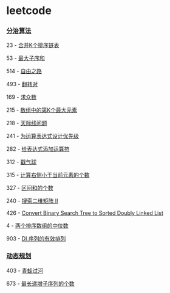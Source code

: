 # leetcode

### [分治算法](https://leetcode-cn.com/tag/divide-and-conquer/)

23   - [合并K个排序链表](https://leetcode-cn.com/problems/merge-k-sorted-lists)

53   - [最大子序和](https://leetcode-cn.com/problems/maximum-subarray)

514 - [自由之路](https://leetcode-cn.com/problems/freedom-trail)

493 - [翻转对](https://leetcode-cn.com/problems/reverse-pairs)

169 - [求众数](https://leetcode-cn.com/problems/majority-element)

215 - [数组中的第K个最大元素](https://leetcode-cn.com/problems/kth-largest-element-in-an-array)

218 - [天际线问题](https://leetcode-cn.com/problems/the-skyline-problem)

241 - [为运算表达式设计优先级](https://leetcode-cn.com/problems/different-ways-to-add-parentheses)

282 - [给表达式添加运算符](https://leetcode-cn.com/problems/expression-add-operators)

312 - [戳气球](https://leetcode-cn.com/problems/burst-balloons)

315 - [计算右侧小于当前元素的个数](https://leetcode-cn.com/problems/count-of-smaller-numbers-after-self)

327 - [区间和的个数](https://leetcode-cn.com/problems/count-of-range-sum)

240 - [搜索二维矩阵 II](https://leetcode-cn.com/problems/search-a-2d-matrix-ii)

426 - [Convert Binary Search Tree to Sorted Doubly Linked List](https://leetcode-cn.com/problems/convert-binary-search-tree-to-sorted-doubly-linked-list)

4      - [两个排序数组的中位数](https://leetcode-cn.com/problems/median-of-two-sorted-arrays)

903 - [DI 序列的有效排列](https://leetcode-cn.com/problems/valid-permutations-for-di-sequence)



### [动态规划](https://leetcode-cn.com/tag/dynamic-programming/)

403 - [青蛙过河](https://leetcode-cn.com/problems/frog-jump/description/)

673 - [最长递增子序列的个数](https://leetcode-cn.com/problems/number-of-longest-increasing-subsequence/description/) 